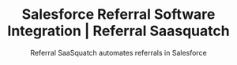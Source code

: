 ---
title: Salesforce Referral Software Integration | Referral Saasquatch
integrationName: Salesforce
logo: salesforce-integration.png
slug: salesforce
categories: 
 - crm
 - featured
highlights: Looking for Salesforce referral software integration? Referral SaaSquatch for Salesforce is a managed package that lets you track your referrals in Salesforce.
integrationDescription: |
    Salesforce is the world's leading cloud CRM. Referral SaaSquatch for Salesforce is a managed package built on the Force.com that lets you track your referrals in Salesforce.
subtitle: Referral SaaSquatch automates referrals in Salesforce
keyFeatures:
 - Extends Salesforce with custom objects to track referrals and rewards
 - Native on the Force.com platform; works with Salesforce reports, triggers, validations, assignments, and approvals
 - Works with Salesforce Lightning and Salesforce One
 - Uses a native integration built by SaaSquatch directly on Salesforce 
 - Uses the Professional, Enterprise and Unlimited editions
moreInfo:
 - "[Salesforce FAQ](/salesforce/faq)"
 - "[Salesforce Install Guide](/salesforce/install-guide)"
 - "[Salesforce User Guide](/salesforce/user-guide)"
guideLink: /salesforce/faq
category: landingPage
template: intergrationLander.html
---